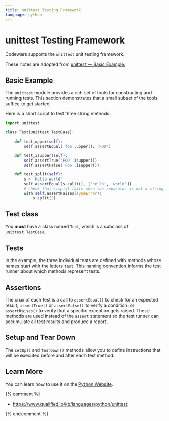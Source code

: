 ```yaml
---
title: unittest Testing Framework
language: python
---
```


# unittest Testing Framework

Codewars supports the `unittest` unit testing framework.

These notes are adopted from [unittest — Basic Example.](https://docs.python.org/2/library/unittest.html#basic-example)

## Basic Example

The `unittest` module provides a rich set of tools for constructing and running tests.
This section demonstrates that a small subset of the tools suffice to get started.

Here is a short script to test three string methods:

```python
import unittest

class Test(unittest.TestCase):

    def test_upper(self):
        self.assertEqual('foo'.upper(), 'FOO')

    def test_isupper(self):
        self.assertTrue('FOO'.isupper())
        self.assertFalse('Foo'.isupper())

    def test_split(self):
        s = 'hello world'
        self.assertEqual(s.split(), ['hello', 'world'])
        # check that s.split fails when the separator is not a string
        with self.assertRaises(TypeError):
            s.split(2)
```

## Test class

You **must** have a class named `Test`, which is a subclass of `unittest.TestCase`.

## Tests

In the example, the three individual tests are defined with methods whose names start with the letters `test`.
This naming convention informs the test runner about which methods represent tests.

## Assertions

The crux of each test is a call to `assertEqual()` to check for an expected result;
`assertTrue()` or `assertFalse()` to verify a condition;
or `assertRaises()` to verify that a specific exception gets raised.
These methods are used instead of the `assert` statement so the test runner can accumulate all test results and produce a report.

## Setup and Tear Down

The `setUp()` and `tearDown()` methods allow you to define instructions that will be executed before and after each test method.

## Learn More

You can learn how to use it on the [Python Website](https://docs.python.org/2/library/unittest.html).


{% comment %}

- <https://www.qualified.io/kb/languages/python/unittest>

{% endcomment %}
